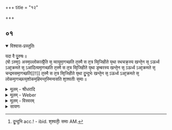 +++
title = "१२"

+++


## ०१


<details open><summary>विश्वास-प्रस्तुतिः</summary>

यदा वै पु᳘रुषः॥  
(षो ऽस्मा᳘) अस्मा᳘ल्लोकात्प्रै᳘ति स᳘ व्वायुमा᳘गच्छति त᳘स्मै स त᳘त्र व्वि᳘जिहीते य᳘था रथचक्र᳘स्य खन्ते᳘न स᳘ ऽऊर्ध्व ऽआ᳘क्रमते स᳘ ऽआदित्यमा᳘गच्छति त᳘स्मै स त᳘त्र व्वि᳘जिहीते य᳘था ड᳘म्बरस्य खन्ते᳘न स᳘ ऽऊर्ध्व ऽआ᳘क्रमते स᳘ चन्द्रमसमा᳘गच्छति[[!!]] त᳘स्मै स त᳘त्र व्वि᳘जिहीते य᳘था दु᳘न्दुभेः खन्ते᳘न स᳘ ऽऊर्ध्व ऽआ᳘क्रमते स᳘ लोकमा᳘गच्छत्य᳘शोकम᳘हिमन्त᳘स्मिन्वसति शा᳘श्वतीः स᳘माः॥
</details>

<details><summary>मूलम् - श्रीधरादि</summary>

यदा वै पु᳘रुषः॥  
(षो ऽस्मा᳘) अस्मा᳘ल्लोकात्प्रै᳘ति स᳘ व्वायुमा᳘गच्छति त᳘स्मै स त᳘त्र व्वि᳘जिहीते य᳘था रथचक्र᳘स्य खन्ते᳘न स᳘ ऽऊर्ध्व ऽआ᳘क्रमते स᳘ ऽआदित्यमा᳘गच्छति त᳘स्मै स त᳘त्र व्वि᳘जिहीते य᳘था ड᳘म्बरस्य खन्ते᳘न स᳘ ऽऊर्ध्व ऽआ᳘क्रमते स᳘ चन्द्रमसमा᳘गच्छति[[!!]] त᳘स्मै स त᳘त्र व्वि᳘जिहीते य᳘था दु᳘न्दुभेः खन्ते᳘न स᳘ ऽऊर्ध्व ऽआ᳘क्रमते स᳘ लोकमा᳘गच्छत्य᳘शोकम᳘हिमन्त᳘स्मिन्वसति शा᳘श्वतीः स᳘माः॥
</details>

<details><summary>मूलम् - Weber</summary>

यदा वै पु᳘रुषो॥  
अस्मा᳘ल्लोकात्प्रै᳘ति स᳘ वायुमा᳘गछति त᳘स्मै स त᳘त्र वि᳘जिहीते य᳘था रथचक्र᳘स्य खं ते᳘न स᳘ ऊर्ध्व आ᳘क्रमते स᳘ आदित्यमा᳘गछति त᳘स्मै स त᳘त्र वि᳘जिहीते य᳘थाड᳘म्बरस्य खं ते᳘न स᳘ ऊर्ध्व आ᳘क्रमते स᳘ चन्द्र᳘मसमा᳘गछति त᳘स्मै स त᳘त्र वि᳘जिहीते य᳘था दु᳘न्दुभेः खं ते᳘न स᳘ ऊर्ध्व आ᳘क्रमते स᳘ लोकमा᳘गछत्य᳘शोकम᳘हिमं त᳘स्मिन्वसति श᳘श्वतीः स᳘माः [^wbr_1] ॥  

[^wbr_1]: दु᳘न्दुभि acc.! - ibid. श᳘श्वतीः᳘ समाः AM.
</details>

<details><summary>मूलम् - विस्वरम्</summary>


</details>

<details><summary>सायणः</summary>

…
</details>


